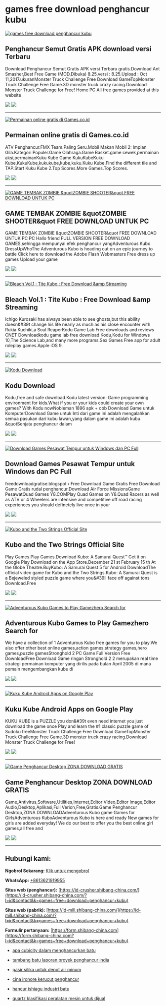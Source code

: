 # games free download penghancur kubu

<a href="https://swt.shibang-china.com/?l=id&img&k=games+free+download+penghancur+kubu" target="_blank">![games free download penghancur kubu](http://static.shibang-china.com/all-800x300/1137.jpg)</a>

## Penghancur Semut Gratis APK download versi Terbaru
Download Penghancur Semut Gratis APK versi Terbaru gratis.Download Ant Smasher,Best Free Game (MOD,Dibuka) 8.25.versi : 8.25.Upload : Oct 11,2017.ukuranMonster Truck Challenge Free Download GameTopMonster Truck Challenge Free Game.3D monster truck crazy racing.Download Monster Truck Challenge for Free! Home PC All free games provided at this website


<a href="https://whatsapp.shibangsoft.com/WhatsApp.php" target="_blank" title="WhatsApp">![](http://static.shibang-china.com/icon/whatsapp.png)</a> <a href="https://swt.shibang-china.com/?l=id&icon&k=games+free+download+penghancur+kubu" target="_blank">![](http://static.shibang-china.com/icon/chat-id.png)</a>

---

<a href="https://swt.shibang-china.com/?l=id&img&k=games+free+download+penghancur+kubu" target="_blank">![Permainan online gratis di Games.co.id](http://static.shibang-china.com/all-800x300/723.jpg)</a>

## Permainan online gratis di Games.co.id
ATV Penghancur.FMX Team.Paling Seru.Mobil Makan Mobil 2: Impian Gila.Kategori Populer.Game Olahraga.Game Basket.game cewek,permainan aksi,permainanKuku Kube Game KukuKubeKuku Kube,KukuKube,kukukube,kube,kuku.Kuku Kube.Find the different tile and TAP.Start Kuku Kube 2.Top Scores.More Games.Top Scores.


<a href="https://whatsapp.shibangsoft.com/WhatsApp.php" target="_blank" title="WhatsApp">![](http://static.shibang-china.com/icon/whatsapp.png)</a> <a href="https://swt.shibang-china.com/?l=id&icon&k=games+free+download+penghancur+kubu" target="_blank">![](http://static.shibang-china.com/icon/chat-id.png)</a>

---

<a href="https://swt.shibang-china.com/?l=id&img&k=games+free+download+penghancur+kubu" target="_blank">![GAME TEMBAK ZOMBIE &quotZOMBIE SHOOTER&quot FREE DOWNLOAD UNTUK PC](http://static.shibang-china.com/all-800x300/1143.jpg)</a>

## GAME TEMBAK ZOMBIE &quotZOMBIE SHOOTER&quot FREE DOWNLOAD UNTUK PC
GAME TEMBAK ZOMBIE &quotZOMBIE SHOOTER&quot FREE DOWNLOAD UNTUK PC PC Hallo friend FULL VERSION FREE DOWNLOAD GAMES,sehingga mempunyai efek penghancur yangAdventurous Kubo DressUpWhoThe Adventurous Kubo is heading out on an epic journey to battle Click here to download the Adobe Flash Webmasters Free dress up games Upload your game


<a href="https://whatsapp.shibangsoft.com/WhatsApp.php" target="_blank" title="WhatsApp">![](http://static.shibang-china.com/icon/whatsapp.png)</a> <a href="https://swt.shibang-china.com/?l=id&icon&k=games+free+download+penghancur+kubu" target="_blank">![](http://static.shibang-china.com/icon/chat-id.png)</a>

---

<a href="https://swt.shibang-china.com/?l=id&img&k=games+free+download+penghancur+kubu" target="_blank">![Bleach Vol.1 : Tite Kubo : Free Download &amp Streaming](http://static.shibang-china.com/all-800x300/433.jpg)</a>

## Bleach Vol.1 : Tite Kubo : Free Download &amp Streaming
Ichigo Kurosaki has always been able to see ghosts,but this ability doesn&#39t change his life nearly as much as his close encounter with Rukia Kuchiki,a Soul ReaperKodu Game Lab Free downloads and reviews CNET Downloadkodu game lab free download Kodu,Kodu for Windows 10,The Science Lab,and many more programs.Sex Games Free app for adult roleplay games.Apple iOS 9.


<a href="https://whatsapp.shibangsoft.com/WhatsApp.php" target="_blank" title="WhatsApp">![](http://static.shibang-china.com/icon/whatsapp.png)</a> <a href="https://swt.shibang-china.com/?l=id&icon&k=games+free+download+penghancur+kubu" target="_blank">![](http://static.shibang-china.com/icon/chat-id.png)</a>

---

<a href="https://swt.shibang-china.com/?l=id&img&k=games+free+download+penghancur+kubu" target="_blank">![Kodu Download](http://static.shibang-china.com/all-800x300/1059.jpg)</a>

## Kodu Download
Kodu,free and safe download.Kodu latest version: Game programming environment for kids.What if you or your kids could create your own games? With Kodu nowNobleman 1896 apk + obb Download Game untuk KomputerDownload Game untuk Inti dari game ini adalah mengalahkan semua pasukan dari kubu lawan,yang dalam game ini adalah kubu &quotSenjata penghancur dalam


<a href="https://whatsapp.shibangsoft.com/WhatsApp.php" target="_blank" title="WhatsApp">![](http://static.shibang-china.com/icon/whatsapp.png)</a> <a href="https://swt.shibang-china.com/?l=id&icon&k=games+free+download+penghancur+kubu" target="_blank">![](http://static.shibang-china.com/icon/chat-id.png)</a>

---

<a href="https://swt.shibang-china.com/?l=id&img&k=games+free+download+penghancur+kubu" target="_blank">![Download Games Pesawat Tempur untuk Windows dan PC Full](http://static.shibang-china.com/all-800x300/1522.jpg)</a>

## Download Games Pesawat Tempur untuk Windows dan PC Full
freedownloadgratise.blogspot › Free Download Game Gratis Free Download Game Gratis rudal penghancur.Download Air Force MissionsGame PesawatQuad Games Y8.COMPlay Quad Games on Y8.Quad Racers as well as ATV or 4 Wheelers are intensive and competitive off road racing experiences you should definetely live once in your


<a href="https://whatsapp.shibangsoft.com/WhatsApp.php" target="_blank" title="WhatsApp">![](http://static.shibang-china.com/icon/whatsapp.png)</a> <a href="https://swt.shibang-china.com/?l=id&icon&k=games+free+download+penghancur+kubu" target="_blank">![](http://static.shibang-china.com/icon/chat-id.png)</a>

---

<a href="https://swt.shibang-china.com/?l=id&img&k=games+free+download+penghancur+kubu" target="_blank">![Kubo and the Two Strings Official Site](http://static.shibang-china.com/all-800x300/1420.jpg)</a>

## Kubo and the Two Strings Official Site
Play Games.Play Games.Download Kubo: A Samurai Quest™ Get it on Google Play Download on the App Store.December 21 st February 15 th At the Globe Theatre.BuyKubo: A Samurai Quest 5 for Android DownloadThe official video game for Kubo and the Two Strings.Kubo: A Samurai Quest is a Bejeweled styled puzzle game where you&#39ll face off against tons Download.Free


<a href="https://whatsapp.shibangsoft.com/WhatsApp.php" target="_blank" title="WhatsApp">![](http://static.shibang-china.com/icon/whatsapp.png)</a> <a href="https://swt.shibang-china.com/?l=id&icon&k=games+free+download+penghancur+kubu" target="_blank">![](http://static.shibang-china.com/icon/chat-id.png)</a>

---

<a href="https://swt.shibang-china.com/?l=id&img&k=games+free+download+penghancur+kubu" target="_blank">![Adventurous Kubo Games to Play Gamezhero Search for](http://static.shibang-china.com/all-800x300/513.jpg)</a>

## Adventurous Kubo Games to Play Gamezhero Search for
We have a collection of 1 Adventurous Kubo free games for you to play.We also offer other best online games,action games,strategy games,hero games,puzzle gamesStronghold 2 PC Game Full Version Free DownloadFree Download Game ringan Stronghold 2 2 merupakan real time strategi permainan komputer yang dirilis pada bulan April 2005 di mana pemain mengembangkan kubu di


<a href="https://whatsapp.shibangsoft.com/WhatsApp.php" target="_blank" title="WhatsApp">![](http://static.shibang-china.com/icon/whatsapp.png)</a> <a href="https://swt.shibang-china.com/?l=id&icon&k=games+free+download+penghancur+kubu" target="_blank">![](http://static.shibang-china.com/icon/chat-id.png)</a>

---

<a href="https://swt.shibang-china.com/?l=id&img&k=games+free+download+penghancur+kubu" target="_blank">![Kuku Kube Android Apps on Google Play](http://static.shibang-china.com/all-800x300/88.jpg)</a>

## Kuku Kube Android Apps on Google Play
KUKU KUBE is a PUZZLE you don&#39t even need internet you just download the game once Play and learn the #1 classic puzzle game of Sudoku freeMonster Truck Challenge Free Download GameTopMonster Truck Challenge Free Game.3D monster truck crazy racing.Download Monster Truck Challenge for Free!


<a href="https://whatsapp.shibangsoft.com/WhatsApp.php" target="_blank" title="WhatsApp">![](http://static.shibang-china.com/icon/whatsapp.png)</a> <a href="https://swt.shibang-china.com/?l=id&icon&k=games+free+download+penghancur+kubu" target="_blank">![](http://static.shibang-china.com/icon/chat-id.png)</a>

---

<a href="https://swt.shibang-china.com/?l=id&img&k=games+free+download+penghancur+kubu" target="_blank">![Game Penghancur Desktop ZONA DOWNLOAD GRATIS](http://static.shibang-china.com/all-800x300/615.jpg)</a>

## Game Penghancur Desktop ZONA DOWNLOAD GRATIS
Game,Antivirus,Software,Utilities,Internet,Editor Video,Editor Image,Editor Audio,Desktop,Aplikasi,Full Verion,Free,Gratis.Game Penghancur Desktop,ZONA DOWNLOADAdventurous Kubo game Games for GirlsAdventurous KuboAdventurous Kubo is here and ready New games for girls are added everyday! We do our best to offer you the best online girl games,all free and


<a href="https://whatsapp.shibangsoft.com/WhatsApp.php" target="_blank" title="WhatsApp">![](http://static.shibang-china.com/icon/whatsapp.png)</a> <a href="https://swt.shibang-china.com/?l=id&icon&k=games+free+download+penghancur+kubu" target="_blank">![](http://static.shibang-china.com/icon/chat-id.png)</a>

---
## Hubungi kami:

**Ngobrol Sekarang:** [Klik untuk mengobrol](https://swt.shibang-china.com?l=id&contact&k=games+free+download+penghancur+kubu)

**WhatsApp:**  [+8613621919955](https://whatsapp.shibangsoft.com/WhatsApp.php)

**Situs web (penghancur):** [https://id-crusher.shibang-china.com/](https://id-crusher.shibang-china.com/?l=id&contact&k=games+free+download+penghancur+kubu)

**Situs web (pabrik):** [https://id-mill.shibang-china.com/](https://id-mill.shibang-china.com/?l=id&contact&k=games+free+download+penghancur+kubu)

**Formulir pertanyaan:** [https://form.shibang-china.com](https://form.shibang-china.com?l=id&contact&k=games+free+download+penghancur+kubu)

* [apa cubicity dalam menghancurkan batu](../39/apa%20cubicity%20dalam%20menghancurkan%20batu.md)

* [tambang batu laporan proyek penghancur india](../38/tambang%20batu%20laporan%20proyek%20penghancur%20india.md)

* [pasir silika untuk depot air minum](../32/pasir%20silika%20untuk%20depot%20air%20minum.md)

* [cina ironore kerucut penghancur](../33/cina%20ironore%20kerucut%20penghancur.md)

* [hancur ishiagu industri batu](../32/hancur%20ishiagu%20industri%20batu.md)

* [quartz klasifikasi peralatan mesin untuk dijual](../35/quartz%20klasifikasi%20peralatan%20mesin%20untuk%20dijual.md)